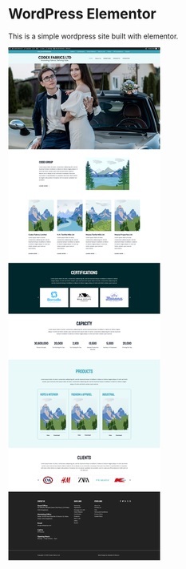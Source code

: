 <h1>WordPress Elementor</h1>
<p>This is a simple wordpress site built with elementor.</p>
<img src="https://github.com/truthfindersky/wordpress_elementor/raw/main/wp-content/uploads/2025/04/screencapture-768x2585.png" alt="screenshot">
